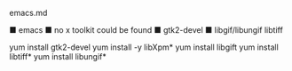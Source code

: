 emacs.md


 ■ emacs 
     ■ no x toolkit could be found
     ■ gtk2-devel
     ■ libgif/libungif libtiff


 yum install gtk2-devel
 yum install -y libXpm*
 yum install  libgift
 yum install libtiff*
 yum install   libungif*

